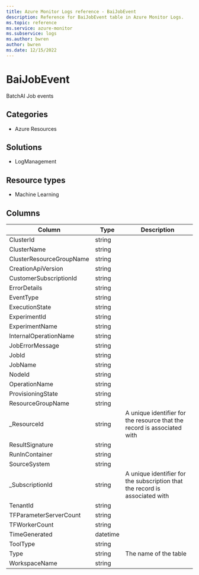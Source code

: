 ```yaml
---
title: Azure Monitor Logs reference - BaiJobEvent
description: Reference for BaiJobEvent table in Azure Monitor Logs.
ms.topic: reference
ms.service: azure-monitor
ms.subservice: logs
ms.author: bwren
author: bwren
ms.date: 12/15/2022
---
```


# BaiJobEvent

 BatchAI Job events

## Categories

- Azure Resources
## Solutions

- LogManagement
## Resource types

- Machine Learning




## Columns

| Column | Type | Description |
| --- | --- | --- |
| ClusterId | string |  |
| ClusterName | string |  |
| ClusterResourceGroupName | string |  |
| CreationApiVersion | string |  |
| CustomerSubscriptionId | string |  |
| ErrorDetails | string |  |
| EventType | string |  |
| ExecutionState | string |  |
| ExperimentId | string |  |
| ExperimentName | string |  |
| InternalOperationName | string |  |
| JobErrorMessage | string |  |
| JobId | string |  |
| JobName | string |  |
| NodeId | string |  |
| OperationName | string |  |
| ProvisioningState | string |  |
| ResourceGroupName | string |  |
| _ResourceId | string | A unique identifier for the resource that the record is associated with |
| ResultSignature | string |  |
| RunInContainer | string |  |
| SourceSystem | string |  |
| _SubscriptionId | string | A unique identifier for the subscription that the record is associated with |
| TenantId | string |  |
| TFParameterServerCount | string |  |
| TFWorkerCount | string |  |
| TimeGenerated | datetime |  |
| ToolType | string |  |
| Type | string | The name of the table |
| WorkspaceName | string |  |

